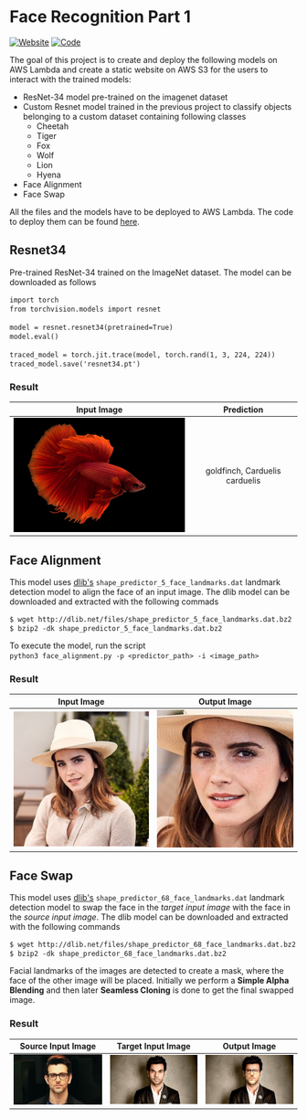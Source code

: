 # Face Recognition Part 1

[![Website](https://img.shields.io/badge/Website-green.svg)](http://orionai.s3-website.ap-south-1.amazonaws.com/)
[![Code](https://img.shields.io/badge/Code-blue.svg)](https://github.com/shan18/EVA4-Phase-2/tree/master/03%20-%20Face%20Recognition%20Part%201)

The goal of this project is to create and deploy the following models on AWS Lambda and create a static website on AWS S3 for the users to interact with the trained models:

- ResNet-34 model pre-trained on the imagenet dataset
- Custom Resnet model trained in the previous project to classify objects belonging to a custom dataset containing following classes
  - Cheetah
  - Tiger
  - Fox
  - Wolf
  - Lion
  - Hyena
- Face Alignment
- Face Swap

All the files and the models have to be deployed to AWS Lambda. The code to deploy them can be found [here](deployment/).

## Resnet34

Pre-trained ResNet-34 trained on the ImageNet dataset. The model can be downloaded as follows

```[python]
import torch
from torchvision.models import resnet

model = resnet.resnet34(pretrained=True)
model.eval()

traced_model = torch.jit.trace(model, torch.rand(1, 3, 224, 224))
traced_model.save('resnet34.pt')
```

### Result

|                            Input Image                             |           Prediction           |
| :----------------------------------------------------------------: | :----------------------------: |
| <img src="./images/fish.jpg" width="350px" alt="centered image" /> | goldfinch, Carduelis carduelis |

## Face Alignment

This model uses [dlib's](http://dlib.net/) `shape_predictor_5_face_landmarks.dat` landmark detection model to align the face of an input image. The dlib model can be downloaded and extracted with the following commads

```[bash]
$ wget http://dlib.net/files/shape_predictor_5_face_landmarks.dat.bz2
$ bzip2 -dk shape_predictor_5_face_landmarks.dat.bz2
```

To execute the model, run the script  
`python3 face_alignment.py -p <predictor_path> -i <image_path>`

### Result

|                            Input Image                             |                                Output Image                                 |
| :----------------------------------------------------------------: | :-------------------------------------------------------------------------: |
| <img src="./images/emma.jpg" width="350px" alt="centered image" /> | <img src="./images/facealignment.png" width="350px" alt="centered image" /> |

## Face Swap

<!-- [![Open In Colab](https://colab.research.google.com/assets/colab-badge.svg)](https://colab.research.google.com/drive/1PLVfPFcEhzOPygiBP-jNFsXpNC6FNKyz?usp=sharing) -->

This model uses [dlib's](http://dlib.net/) `shape_predictor_68_face_landmarks.dat` landmark detection model to swap the face in the _target input image_ with the face in the _source input image_. The dlib model can be downloaded and extracted with the following commands

```[bash]
$ wget http://dlib.net/files/shape_predictor_68_face_landmarks.dat.bz2
$ bzip2 -dk shape_predictor_68_face_landmarks.dat.bz2
```

Facial landmarks of the images are detected to create a mask, where the face of the other image will be placed. Initially we perform a **Simple Alpha Blending** and then later **Seamless Cloning** is done to get the final swapped image.

### Result

|                        Source Input Image                         |                        Target Input Image                         |                              Output Image                              |
| :---------------------------------------------------------------: | :---------------------------------------------------------------: | :--------------------------------------------------------------------: |
| <img src="./images/hrk.jpg" width="350px" alt="centered image" /> | <img src="./images/rkr.jpg" width="350px" alt="centered image" /> | <img src="./images/faceswap.png" width="350px" alt="centered image" /> |
